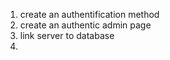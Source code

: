 1. create an authentification method
2. create an authentic admin page
3. link server to database
4. 
